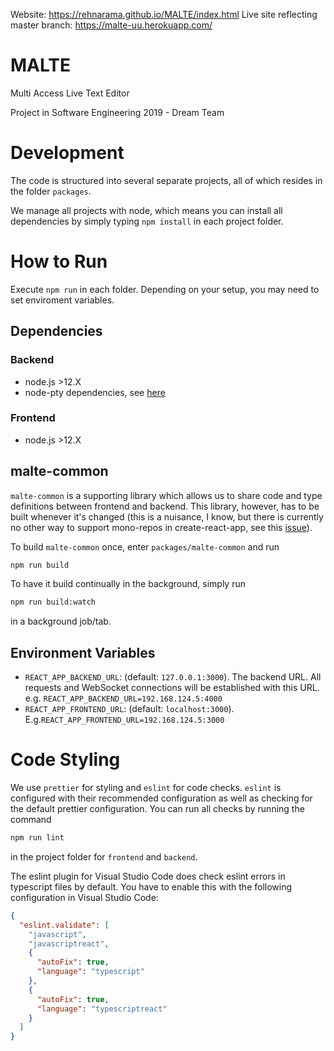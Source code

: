 Website: https://rehnarama.github.io/MALTE/index.html
Live site reflecting master branch: https://malte-uu.herokuapp.com/
# MALTE

Multi Access Live Text Editor

Project in Software Engineering 2019 - Dream Team

# Development

The code is structured into several separate projects, all of which resides
in the folder `packages`.

We manage all projects with node, which means you can install all dependencies
by simply typing `npm install` in each project folder.


# How to Run

Execute `npm run` in each folder. Depending on your setup, you may need to set enviroment variables.

## Dependencies

### Backend

* node.js >12.X
* node-pty dependencies, see [here](https://github.com/microsoft/node-pty#dependencies)

### Frontend

* node.js >12.X

## malte-common

`malte-common` is a supporting library which allows us to share code and type 
definitions between frontend and backend. This library, however, has to be 
built whenever it's changed (this is a nuisance, I know, but there is currently
no other way to support mono-repos in create-react-app, see this 
[issue](https://github.com/facebook/create-react-app/issues/1333)).

To build `malte-common` once, enter `packages/malte-common` and run
```sh
npm run build
```
To have it build continually in the background, simply run
```sh
npm run build:watch
```
in a background job/tab.


## Environment Variables
* `REACT_APP_BACKEND_URL`: (default: `127.0.0.1:3000`). The backend URL. All requests and WebSocket connections will be established with this URL. e.g. `REACT_APP_BACKEND_URL=192.168.124.5:4000`
* `REACT_APP_FRONTEND_URL`: (default: `localhost:3000`). E.g.`REACT_APP_FRONTEND_URL=192.168.124.5:3000`

# Code Styling

We use `prettier` for styling and `eslint` for code checks. `eslint` is 
configured with their recommended configuration as well as checking for the
default prettier configuration. You can run all checks by running the command
```sh
npm run lint
```
in the project folder for `frontend` and `backend`.

The eslint plugin for Visual Studio Code does check eslint errors in typescript
files by default. You have to enable this with the following configuration in 
Visual Studio Code:
```json
{
  "eslint.validate": [
    "javascript",
    "javascriptreact",
    {
      "autoFix": true,
      "language": "typescript"
    },
    {
      "autoFix": true,
      "language": "typescriptreact"
    }
  ]
}
```

